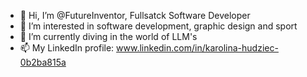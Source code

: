 - 👋 Hi, I’m @FutureInventor, Fullsatck Software Developer 
- 👀 I’m interested in software development, graphic design and sport
- 🌱 I’m currently diving in the world of LLM's
- 📫 My LinkedIn profile: www.linkedin.com/in/karolina-hudziec-0b2ba815a

<!---
FutureInventor/FutureInventor is a ✨ special ✨ repository because its `README.md` (this file) appears on your GitHub profile.
You can click the Preview link to take a look at your changes.
--->

